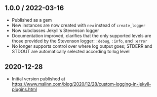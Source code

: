 ## 1.0.0 / 2022-03-16
  * Published as a gem
  * New instances are now created with `new` instead of `create_logger`
  * Now subclasses Jekyll's Stevenson logger
  * Documentation improved, clarifies that the only supported levels are those provided by the Stevenson logger: `:debug`, `:info`, and `:error`
  * No longer supports control over where log output goes; STDERR and STDOUT are automatically selected according to log level

## 2020-12-28
  * Initial version published at https://www.mslinn.com/blog/2020/12/28/custom-logging-in-jekyll-plugins.html

